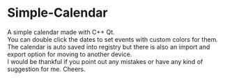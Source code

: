 # Simple-Calendar
A simple calendar made with C++ Qt.  
You can double click the dates to set events with custom colors for them.  
The calendar is auto saved into registry but there is also an import and export option for moving to another device.  
I would be thankful if you point out any mistakes or have any kind of suggestion for me. Cheers.
